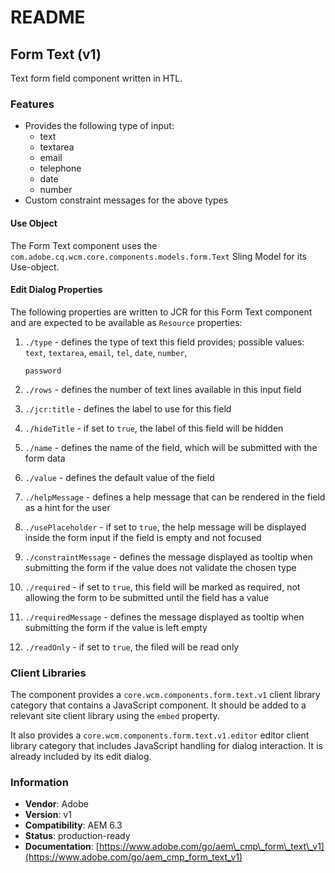 # README

## Form Text \(v1\)

Text form field component written in HTL.

### Features

* Provides the following type of input:
  * text
  * textarea
  * email
  * telephone
  * date
  * number
* Custom constraint messages for the above types

#### Use Object

The Form Text component uses the `com.adobe.cq.wcm.core.components.models.form.Text` Sling Model for its Use-object.

#### Edit Dialog Properties

The following properties are written to JCR for this Form Text component and are expected to be available as `Resource` properties:

1. `./type` - defines the type of text this field provides; possible values: `text`, `textarea`, `email`, `tel`, `date`, `number`,

   `password`

2. `./rows` - defines the number of text lines available in this input field
3. `./jcr:title` - defines the label to use for this field
4. `./hideTitle` - if set to `true`, the label of this field will be hidden
5. `./name` - defines the name of the field, which will be submitted with the form data
6. `./value` - defines the default value of the field
7. `./helpMessage` - defines a help message that can be rendered in the field as a hint for the user
8. `./usePlaceholder` - if set to `true`, the help message will be displayed inside the form input if the field is empty and not focused
9. `./constraintMessage` - defines the message displayed as tooltip when submitting the form if the value does not validate the chosen type
10. `./required` - if set to `true`, this field will be marked as required, not allowing the form to be submitted until the field has a value
11. `./requiredMessage` - defines the message displayed as tooltip when submitting the form if the value is left empty
12. `./readOnly` - if set to `true`, the filed will be read only

### Client Libraries

The component provides a `core.wcm.components.form.text.v1` client library category that contains a JavaScript component. It should be added to a relevant site client library using the `embed` property.

It also provides a `core.wcm.components.form.text.v1.editor` editor client library category that includes JavaScript handling for dialog interaction. It is already included by its edit dialog.

### Information

* **Vendor**: Adobe
* **Version**: v1
* **Compatibility**: AEM 6.3
* **Status**: production-ready
* **Documentation**: [https://www.adobe.com/go/aem\_cmp\_form\_text\_v1](https://www.adobe.com/go/aem_cmp_form_text_v1)

